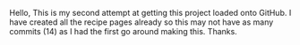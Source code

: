Hello,
This is my second attempt at getting this project loaded onto GitHub. I have created all the recipe pages already so this may not have as many commits (14) as I had the first go around making this. Thanks.